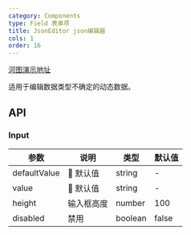 ```yaml
---
category: Components
type: Field 表单项
title: JsonEditor json编辑器
cols: 1
order: 16
---
```


[河图演示地址](http://139.155.239.172/guiedit?route=%2Fproject%2Fhetu_demo%2Fhetu%2Fdemo%2FJsonEditor)

适用于编辑数据类型不确定的动态数据。

## API

### Input

| 参数         | 说明       | 类型    | 默认值 |
| ------------ | ---------- | ------- | ------ |
| defaultValue |  默认值   | string  | -      |
| value        |  默认值   | string  | -      |
| height       | 输入框高度 | number  | 100    |
| disabled     | 禁用       | boolean | false  |
